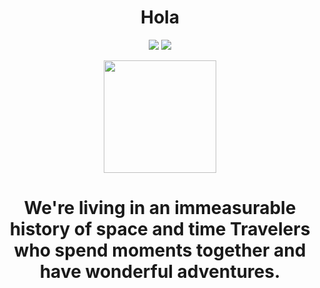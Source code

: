 
<div align=center><h1>Hola</h1></div>

<div align=center>
<img src="https://img.shields.io/badge/Seoul-000000?style=for-the-badge&logo=42&logoColor=white">
 <img src="https://img.shields.io/badge/-000000?style=for-the-badge&logo=Habr&logoColor=white">
  <p>
  <img height="180em" src="https://github-readme-stats.vercel.app/api/top-langs/?username=kono-kawawa&layout=compact&bg_color=10,e96443,904e95&title_color=fff&text_color=fff">
 <!--  <img height="180em" src="https://github-readme-stats.vercel.app/api?username=kono-kawawa&show_icons=true&theme=transparent"> -->
</p>
</div>
<div align=center><h1>We're living in an immeasurable history of space and time Travelers who spend moments together and have wonderful adventures.</h1></div>
<!--
**kono-kawawa/kono-kawawa** is a ✨ _special_ ✨ repository because its `README.md` (this file) appears on your GitHub profile.

Here are some ideas to get you started:

- 🔭 I’m currently working on ...
- 🌱 I’m currently learning ...
- 👯 I’m looking to collaborate on ...
- 🤔 I’m looking for help with ...
- 💬 Ask me about ...
- 📫 How to reach me: ...
- 😄 Pronouns: ...
- ⚡ Fun fact: ...
-->
